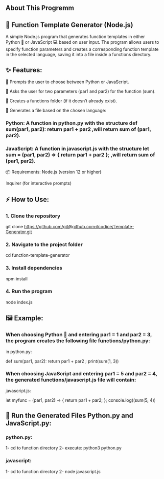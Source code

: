 ## About This Progremm 

## 🚀 Function Template Generator (Node.js)
A simple Node.js program that generates function templates in either Python 🐍 or JavaScript 💻 based on user input. The program allows users to specify function parameters and creates a corresponding function template in the selected language, saving it into a file inside a functions directory.

## ✨ Features:
🎯 Prompts the user to choose between Python or JavaScript.

🔢 Asks the user for two parameters (par1 and par2) for the function (sum).

📁 Creates a functions folder (if it doesn’t already exist).

📝 Generates a file based on the chosen language:

### Python: A function in python.py with the structure def sum(par1, par2): return par1 + par2 ,will return sum of (par1, par2).

### JavaScript: A function in javascript.js with the structure let sum = (par1, par2) => { return par1 + par2 }; ,will return sum of (par1, par2).

📦 Requirements:
Node.js (version 12 or higher)

Inquirer (for interactive prompts)

## ⚡ How to Use:
### 1. Clone the repository
git clone https://github.com/git@github.com:ilcodice/Template-Generator.git

### 2. Navigate to the project folder
cd function-template-generator

### 3. Install dependencies
npm install

### 4. Run the program
node index.js


## 🖼️ Example:
### When choosing Python 🐍 and entering par1 = 1 and par2 = 3, the program creates the following file functions/python.py:

in python.py:

def sum(par1, par2):
    return par1 + par2 ;
print(sum(1, 3))

    
### When choosing JavaScript and entering par1 = 5 and par2 = 4, the generated functions/javascript.js file will contain:

javascript.js:

let myfunc = (par1, par2) => {
    return par1 + par2;
};
console.log((sum(5, 4))

## 🧪 Run the Generated Files Python.py and JavaScript.py:
### python.py:
1- cd to function directory
2- execute: python3 python.py

### javascript:
1- cd to function directory
2- node javascript.js
